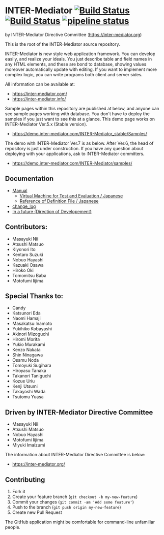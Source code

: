 # INTER-Mediator [![Build Status](https://travis-ci.org/INTER-Mediator/INTER-Mediator.svg?branch=5.x)](https://travis-ci.org/INTER-Mediator/INTER-Mediator) [![Build Status](https://circleci.com/gh/INTER-Mediator/INTER-Mediator/tree/5.x.svg?style=shield)](https://circleci.com/gh/INTER-Mediator/INTER-Mediator) [![pipeline status](https://gitlab.com/INTER-Mediator/INTER-Mediator/badges/5.x/pipeline.svg)](https://gitlab.com/INTER-Mediator/INTER-Mediator/commits/5.x)
by INTER-Mediator Directive Committee (https://inter-mediator.org)

This is the root of the INTER-Mediator source repository.

INTER-Mediator is new style web application framework.
You can develop easily, and realize your ideals.
You just describe table and field names in any HTML elements,
and these are bond to database, showing values moreover automatically update with editing.
If you want to implement more complex logic, you can write programs both client and server sides.

All information can be available at:
- https://inter-mediator.com/
- https://inter-mediator.info/

Sample pages within this repository are published at below,
and anyone can see sample pages working with database.
You don't have to deploy the samples if you just want to see this at a glance.
This demo page works on INTER-Mediator Ver.5.x (Stable version).
- https://demo.inter-mediator.com/INTER-Mediator_stable/Samples/

The demo with INTER-Mediator Ver.7 is as below. After Ver.6, the head of repository is just under construction.
If you have any question about deploying with your applications, ask to INTER-Mediator committers.
- https://demo.inter-mediator.com/INTER-Mediator/samples/

## Documentation

+ [Manual](https://inter-mediator.info/)
	+ [Virtual Machine for Test and Evaluation / Japanese](https://inter-mediator.info/ja/for-novices/vm.html)
	+ [Reference of Definition File / Japanese](https://inter-mediator.info/ja/for-developers/index.html)
+ [change_log](https://github.com/INTER-Mediator/INTER-Mediator/blob/5.x/dist-docs/change_log.txt)
+ [In a future (Direction of Developement)](https://github.com/INTER-Mediator/INTER-Mediator/wiki/Direction-of-INTER-Mediator-Development)

## Contributors:
- Masayuki Nii
- Atsushi Matsuo
- Kiyonori Ito
- Kentaro Suzuki
- Nobuo Hayashi
- Kazuaki Osawa
- Hiroko Oki
- Tomomitsu Baba
- Motofumi Iijima

## Special Thanks to:
- Candy
- Katsunori Eda
- Naomi Hamaji
- Masakatsu Inamoto
- Yukihiko Kobayashi
- Akinori Mizoguchi
- Hiromi Morita
- Yukio Murakami
- Kenzo Nakata
- Shin Ninagawa
- Osamu Noda
- Tomoyuki Sugihara
- Hiroyasu Tanaka
- Takanori Taniguchi
- Kozue Uriu
- Kenji Utsumi
- Takayoshi Wada
- Tsutomu Yuasa

## Driven by INTER-Mediator Directive Committee
- Masayuki Nii
- Atsushi Matsuo
- Nobuo Hayashi
- Motofumi Iijima
- Miyuki Imaizumi

The information about INTER-Mediator Directive Committee is below:
- https://inter-mediator.org/

## Contributing

1. Fork it
2. Create your feature branch (`git checkout -b my-new-feature`)
3. Commit your changes (`git commit -am 'Add some feature'`)
4. Push to the branch (`git push origin my-new-feature`)
5. Create new Pull Request

The GitHub application might be comfortable for command-line unfamiliar people.

